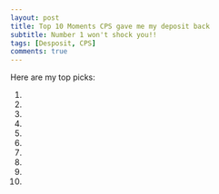 ```yaml
---
layout: post
title: Top 10 Moments CPS gave me my deposit back
subtitle: Number 1 won't shock you!!
tags: [Desposit, CPS]
comments: true
---
```

Here are my top picks:


1.
1.
1.
1.
1.
1.
1.
1.
1.
1.